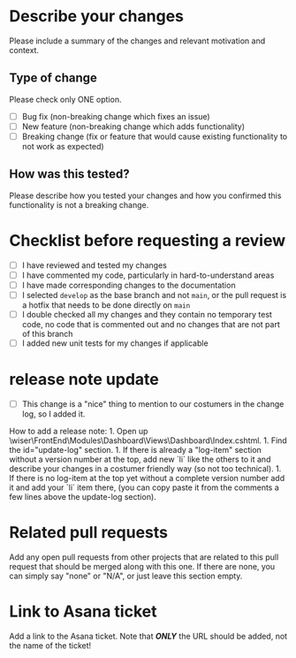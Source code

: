 # Describe your changes

Please include a summary of the changes and relevant motivation and context.

## Type of change

Please check only ONE option.

- [ ] Bug fix (non-breaking change which fixes an issue)
- [ ] New feature (non-breaking change which adds functionality)
- [ ] Breaking change (fix or feature that would cause existing functionality to not work as expected)

## How was this tested?

Please describe how you tested your changes and how you confirmed this functionality is not a breaking change.

# Checklist before requesting a review
- [ ] I have reviewed and tested my changes
- [ ] I have commented my code, particularly in hard-to-understand areas
- [ ] I have made corresponding changes to the documentation
- [ ] I selected `develop` as the base branch and not `main`, or the pull request is a hotfix that needs to be done directly on `main`
- [ ] I double checked all my changes and they contain no temporary test code, no code that is commented out and no changes that are not part of this branch
- [ ] I added new unit tests for my changes if applicable

# release note update
- [ ] This change is a "nice" thing to mention to our costumers in the change log, so I added it.

<md-block>
How to add a release note: 
1. Open up <yourprojectsfolder>\wiser\FrontEnd\Modules\Dashboard\Views\Dashboard\Index.cshtml.
1. Find the id="update-log" section.
1. If there is already a "log-item" section without a version number at the top, add new `li` like the others to it and describe your changes in a costumer friendly way (so not too technical).
1. If there is no log-item at the top yet without a complete version number add it and add your `li` item there, (you can copy paste it from the comments a few lines above the update-log section).
</md-block>

# Related pull requests

Add any open pull requests from other projects that are related to this pull request that should be merged along with this one. If there are none, you can simply say "none" or "N/A", or just leave this section empty.

# Link to Asana ticket

Add a link to the Asana ticket. Note that **_ONLY_** the URL should be added, not the name of the ticket!
